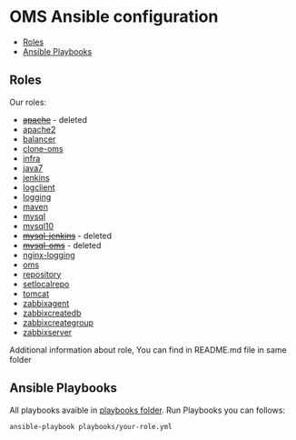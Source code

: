 # OMS Ansible configuration

- [Roles](#roles)
- [Ansible Playbooks](#ansible-playbooks)

## Roles

Our roles:

- ~~[apache](roles/apache/README.md)~~ - deleted
- [apache2](roles/apache2/README.md)
- [balancer](roles/balancer/README.md)
- [clone-oms](roles/clone-oms/README.md)
- [infra](roles/infra/README.md)
- [java7](roles/java7/README.md)
- [jenkins](roles/jenkins/README.md)
- [logclient](roles/logclient/README.md)
- [logging](roles/logging/README.md)
- [maven](roles/maven/README.md)
- [mysql](roles/mysql/README.md)
- [mysql10](roles/mysql10/README.md)
- ~~[mysql-jenkins](roles/mysql-jenkins/README.md)~~ - deleted
- ~~[mysql-oms](roles/mysql-oms/README.md)~~ - deleted
- [nginx-logging](roles/nginx-logging/README.md)
- [oms](roles/oms/README.md)
- [repository](roles/repository/README.md)
- [setlocalrepo](roles/setlocalrepo/README.md)
- [tomcat](roles/tomcat/README.md)
- [zabbixagent](role/zabbixagent/README.md)
- [zabbixcreatedb](role/zabbixcreatedb/README.md)
- [zabbixcreategroup](role/zabbixcreategroup/README.md)
- [zabbixserver](role/zabbixserver/README.md)


Additional information about role, You can find in README.md file in same folder

## Ansible Playbooks

All playbooks avaible in [playbooks folder](playbooks). Run Playbooks you can follows:

```
ansible-playbook playbooks/your-role.yml
```

